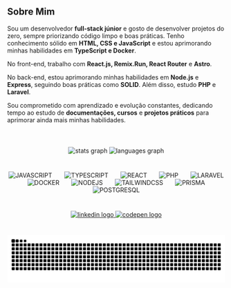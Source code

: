 <br clear="both">



###

<br clear="both">

<h2>Sobre Mim</h2>
<p>
  Sou um desenvolvedor <strong>full-stack júnior</strong> e gosto de desenvolver projetos do zero, sempre priorizando código limpo e boas práticas.
  Tenho conhecimento sólido em <strong>HTML, CSS e JavaScript</strong> e estou aprimorando minhas habilidades em <strong>TypeScript e Docker</strong>.
</p>
<p>
  No front-end, trabalho com <strong>React.js, Remix.Run, React Router</strong> e <strong>Astro</strong>.
</p>
<p>
  No back-end, estou aprimorando minhas habilidades em <strong>Node.js</strong> e <strong>Express</strong>, seguindo boas práticas como <strong>SOLID</strong>.
  Além disso, estudo <strong>PHP</strong> e <strong>Laravel</strong>.
</p>
<p>
  Sou comprometido com aprendizado e evolução constantes, dedicando tempo ao estudo de <strong>documentações, cursos</strong> e <strong>projetos práticos</strong> para aprimorar ainda mais minhas habilidades.
</p>

<br clear="both">

###

<div align="center">
  <img src="https://github-readme-stats.vercel.app/api?username=caiogessercc&hide_title=false&hide_rank=false&show_icons=true&include_all_commits=true&count_private=true&disable_animations=false&theme=dracula&locale=en&hide_border=false" height="150" alt="stats graph"  />
  <img src="https://github-readme-stats.vercel.app/api/top-langs?username=caiogessercc&locale=en&hide_title=false&layout=compact&card_width=320&langs_count=5&theme=dracula&hide_border=false" height="150" alt="languages graph"  />
</div>

###

<br clear="both">

<div align="center">
  <img src="https://cdn.jsdelivr.net/gh/devicons/devicon/icons/javascript/javascript-original.svg" height="40" title="JAVASCRIPT"  />
  <img width="20" />
  <img src="https://cdn.jsdelivr.net/gh/devicons/devicon/icons/typescript/typescript-original.svg" height="40" title="TYPESCRIPT" />
  <img width="20" />
  <img src="https://cdn.jsdelivr.net/gh/devicons/devicon/icons/react/react-original.svg" height="40" title="REACT" />
  <img width="20" />
  <img src="https://cdn.jsdelivr.net/gh/devicons/devicon/icons/php/php-original.svg" height="40" title="PHP" />
  <img width="20" />
  <img src="https://cdn.jsdelivr.net/gh/devicons/devicon/icons/laravel/laravel-original.svg" height="40" title="LARAVEL" />
  <img width="20" />
  <img src="https://cdn.jsdelivr.net/gh/devicons/devicon/icons/docker/docker-original.svg" height="40" title="DOCKER" />
  <img width="20" />
  <img src="https://cdn.jsdelivr.net/gh/devicons/devicon/icons/nodejs/nodejs-original.svg" height="40" title="NODEJS" />
  <img width="20" />
  <img src="https://cdn.simpleicons.org/tailwindcss/06B6D4" height="40" title="TAILWINDCSS" />
  <img width="20" />
  <img src="https://cdn.simpleicons.org/prisma/2D3748" height="40" title="PRISMA" />
  <img width="20" />
  <img src="https://cdn.simpleicons.org/postgresql/4169E1" height="40" title="POSTGRESQL" />
</div>

###

<div align="left">
</div>

###

<br clear="both">

<div align="center">
  <a href="https://www.linkedin.com/in/caiogesserc/" target="_blank">
    <img src="https://img.shields.io/static/v1?message=LinkedIn&logo=linkedin&label=&color=0077B5&logoColor=white&labelColor=&style=for-the-badge" height="40" alt="linkedin logo" />
  </a>
  <a href="https://codepen.io/caiogesserc" target="_blank">
    <img src="https://img.shields.io/static/v1?message=Codepen&logo=codepen&label=&color=000000&logoColor=white&labelColor=&style=for-the-badge" height="40" alt="codepen logo"  />
  </a>
</div>

###

<br clear="both">

<picture>
  <source media="(prefers-color-scheme: dark)" srcset="https://raw.githubusercontent.com/caiogessercc/caiogessercc/output/github-snake-dark.svg" />
  <source media="(prefers-color-scheme: light)" srcset="https://raw.githubusercontent.com/caiogessercc/caiogessercc/output/github-snake.svg" />
  <img alt="github-snake" src="https://raw.githubusercontent.com/caiogessercc/caiogessercc/output/github-snake.svg" />
</picture>
